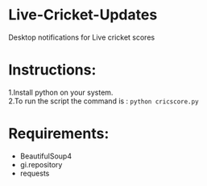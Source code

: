# Live-Cricket-Updates
Desktop notifications for Live cricket scores

# Instructions:
1.Install python on your system.</br>
2.To run the script the command is : `python cricscore.py`

# Requirements:
* BeautifulSoup4</br>
* gi.repository </br>
* requests</br>
  
